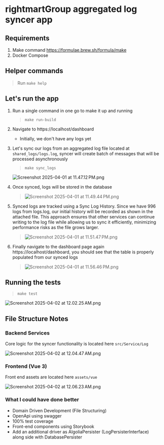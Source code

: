 # rightmartGroup aggregated log syncer app


## Requirements
1. Make command https://formulae.brew.sh/formula/make
2. Docker Compose

## Helper commands
> Run `make help`



## Let's run the app

1. Run a single command in one go to make it up and running
   > `make run-build`

2. Navigate to https://localhost/dashboard
   - Initially, we don't have any logs yet

3. Let's sync our logs from an aggregated log file located at `shared_logs/logs.log`, syncer will create batch of messages that will be processed asynchronously
   > `make sync_logs`

   ![Screenshot 2025-04-01 at 11.47.12 PM.png](readme_files/Screenshot%202025-04-01%20at%2011.47.12%E2%80%AFPM.png)

4. Once synced, logs will be stored in the database
    > ![Screenshot 2025-04-01 at 11.49.44 PM.png](readme_files/Screenshot%202025-04-01%20at%2011.49.44%E2%80%AFPM.png)

5. Synced logs are tracked using a Sync Log History. Since we have 996 logs from logs.log, our initial history will be recorded as shown in the attached file. This approach ensures that other services can continue writing to the log file while allowing us to sync it efficiently, minimizing performance risks as the file grows larger.
   > ![Screenshot 2025-04-01 at 11.51.47 PM.png](readme_files/Screenshot%202025-04-01%20at%2011.51.47%E2%80%AFPM.png)

6. Finally navigate to the dashboard page again https://localhost/dashboard, you should see that the table is properly populated from our synced logs
   > ![Screenshot 2025-04-01 at 11.56.46 PM.png](readme_files/Screenshot%202025-04-01%20at%2011.56.46%E2%80%AFPM.png)
   
## Running the tests

> `make test`

![Screenshot 2025-04-02 at 12.02.25 AM.png](readme_files/Screenshot%202025-04-02%20at%2012.02.25%E2%80%AFAM.png)

## File Structure Notes

### Backend Services
Core logic for the syncer functionality is located here `src/Service/Log`

![Screenshot 2025-04-02 at 12.04.47 AM.png](readme_files/Screenshot%202025-04-02%20at%2012.04.47%E2%80%AFAM.png)

### Frontend (Vue 3)
Front end assets are located here `assets/vue`

![Screenshot 2025-04-02 at 12.06.23 AM.png](readme_files/Screenshot%202025-04-02%20at%2012.06.23%E2%80%AFAM.png)

### What I could have done better

- Domain Driven Development (File Structuring)
- OpenApi using swagger
- 100% test coverage
- Front-end components using Storybook
- Add an additional driver as AlgoliaPersister (LogPersisterInterface) along side with DatabasePersister

